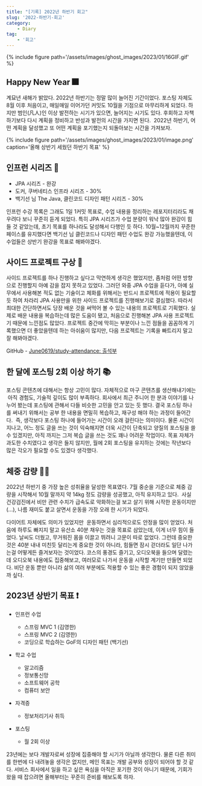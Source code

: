 ```yaml
---
title: "[기록] 2022년 하반기 회고"
slug: '2022-하반기-회고'
category: 
    - Diary
tag: 
    - '회고'
---
```


{% include figure path='/assets/images/ghost_images/2023/01/16GIF.gif' %}
## Happy New Year 🎆

계묘년 새해가 밝았다. 2022년 하반기는 정말 많이 늘어진 기간이었다. 포스팅 자체도 8월 이후 처음이고, 매일매일 이어가던 커밋도 10월을 기점으로 마무리하게 되었다. 하지만 범인(凡人)인 이상 발전하는 시기가 있으면, 늘어지는 시기도 있다. 후회하고 자책하기보다 다시 계획을 정비하고 반성과 발전의 시간을 가지면 된다.  2022년 하반기, 어떤 계획을 달성했고 또 어떤 계획을 포기했는지 되돌아보는 시간을 가져보자.

{% include figure path='/assets/images/ghost_images/2023/01/image.png' caption='올해 상반기 세웠던 하반기 목표' %}

## 인프런 시리즈 🎢

- JPA 시리즈 - 완강
- 도커, 쿠버네티스 인프라 시리즈 - 30% 
- 백기선 님 The Java, 클린코드 디자인 패턴 시리즈 - 30% 

인프런 수강 목록은 그래도 1일 1커밋 목표로, 수업 내용을 정리하는 레포지터리라도 채우려다 보니 꾸준히 듣게 되었다. 특히 JPA 시리즈가 수업 분량이 워낙 많아 완강이 힘들 것 같았는데, 초기 목표를 하나라도 달성해서 다행인 듯 하다. 10월~12월까지 꾸준한 페이스를 유지했다면 백기선 님 클린코드나 디자인 패턴 수업도 완강 가능했을텐데, 이 수업들은 상반기 완강을 목표로 해봐야겠다.


## 사이드 프로젝트 구상 🤔

사이드 프로젝트를 하나 진행하고 싶다고 막연하게 생각은 했었지만, 좀처럼 어떤 방향으로 진행할지 아예 감을 잡지 못하고 있었다. 그러던 와중 JPA 수업을 듣다가, 아예 실무에서 사용해본 적도 없는 기술이고 체화를 위해서는 반드시 프로젝트에 적용이 필요할 듯 하여 차라리 JPA 사용만을 위한 사이드 프로젝트를 진행해보기로 결심했다. 따라서 최대한 간단하면서도 당장 배운 것을 써먹어 볼 수 있는 내용의 프로젝트로 기획했다. 실제로 배운 내용을 복습하는데 많은 도움이 됐고, 처음으로 진행해본 JPA 사용 프로젝트기 때문에 느낀점도 많았다. 프로젝트 중간에 막히는 부분이나 느낀 점들을 꼼꼼하게 기록했으면 더 좋았을텐데 하는 아쉬움이 많지만, 다음 프로젝트는 기록을 빠트리지 말고 잘 해봐야겠다.

GitHub - [June0619/study-attendance: 출석부](https://github.com/June0619/study-attendance)


## 한 달에 포스팅 2회 이상 하기 📚

포스팅 콘텐츠에 대해서는 항상 고민이 많다. 자체적으로 마구 콘텐츠를 생산해내기에는  아직 경험도, 기술적 깊이도 많이 부족하다. 회사에서 최근 주니어 한 분과 이야기를 나누어 봤는데 포스팅에 관해서 다들 비슷한 고민을 안고 있는 듯 했다. 결국 포스팅 하나를 써내기 위해서는 공부 한 내용을 면밀히 복습하고, 재구성 해야 하는 과정이 들어간다.  즉, 생각보다 포스팅 하나에 들어가는 시간이 오래 걸린다는 의미이다. 물론 시간이 지나고, 어느 정도 글을 쓰는 것이 익숙해지면 더욱 시간이 단축되고 양질의 포스팅을 쓸 수 있겠지만, 아직 까지는 그저 복습 글을 쓰는 것도 꽤나 어려운 작업이다. 목표 자체가 과도한 수치였다고 생각은 들지 않지만, 월에 2회 포스팅을 유지하는 것에는 작년보다 많은 각오가 필요할 수도 있겠다 생각했다.


## 체중 감량 🏃‍♂️

2022년 하반기 중 가장 높은 성취율을 달성한 목표였다. 7월 중순을 기준으로 체중 감량을 시작해서 10월 말까지 약 14kg 정도 감량을 성공했고, 아직 유지하고 있다.  사실 건강검진에서 비만 관련 수치가 급속도로 악화하는걸 보고 살기 위해 시작한 운동이지만(...), 나름 재미도 붙고 살면서 운동을 가장 오래 한 시기가 되었다. 

다이어트 자체에도 의미가 있었지만  운동하면서 심리적으로도 안정을 많이 얻었다. 처음에 하루도 빠지지 말고 유산소 40분 채우는 것을 목표로 삼았는데, 이게 너무 힘이 들었다. 날씨도 더웠고, 무거워진 몸을 이끌고 뛰려니 고문이 따로 없었다. 그런데 중요한 것은 40분 내내 미친듯 달리는게 중요한 것이 아니라, 힘들면 잠시 걷더라도 일단 나가는걸 어떻게든 즐겨보자는 것이었다. 코스의 풍경도 즐기고, 오디오북을 들으며 달렸는데 오디오북 내용에도 집중해보고, 여러모로 나가서 운동을 시작할 계기만 만들면 되었다. 비단 운동 뿐만 아니라 삶의 여러 부분에도 적용할 수 있는 좋은 경험이 되지 않았을까 싶다. 

## 2023년 상반기 목표 ❗

- 인프런 수업
    - 스프링 MVC 1 (김영한)
    - 스프링 MVC 2 (김영한)
    - 코딩으로 학습하는 GoF의 디자인 패턴 (백기선)

- 학교 수업
    - 알고리즘
    - 정보통신망
    - 소프트웨어 공학
    - 컴퓨터 보안

- 자격증
    - 정보처리기사 취득

- 포스팅
    - 월 2회 이상

23년에는 보다 개발자로써 성장에 집중해야 할 시기가 아닐까 생각한다. 물론 다른 취미를 한번에 다 내려놓을 생각은 없지만, 메인 목표는 개발 공부와 성장이 되어야 할 것 같다. 서비스 회사에서 일을 하고 싶은 욕심을 아직은 포기한 것이 아니기 때문에, 기회가 왔을 때 잡으려면 올해부터는 꾸준히 준비를 해보도록 하자.
